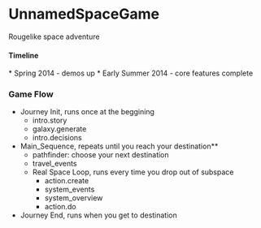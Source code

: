 UnnamedSpaceGame
================

Rougelike space adventure

<h4>Timeline</h4>
* Spring 2014 - demos up
* Early Summer 2014 - core features complete

<h3>Game Flow</h3>

* Journey Init, runs once at the beggining
    * intro.story
    * galaxy.generate
    * intro.decisions
* Main_Sequence, repeats until you reach your destination**
    * pathfinder: choose your next destination
    * travel_events
    * Real Space Loop, runs every time you drop out of subspace
        * action.create
        * system_events
        * system_overview
        * action.do
* Journey End, runs when you get to destination
